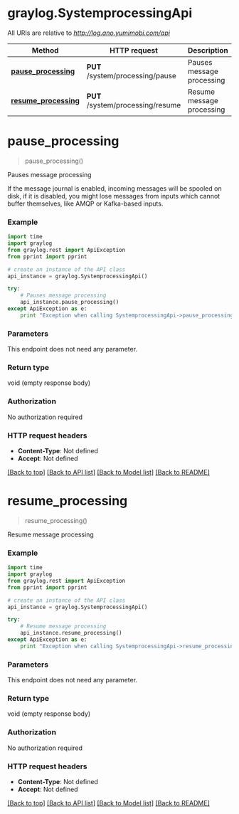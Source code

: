# graylog.SystemprocessingApi

All URIs are relative to *http://log.ano.yumimobi.com/api*

Method | HTTP request | Description
------------- | ------------- | -------------
[**pause_processing**](SystemprocessingApi.md#pause_processing) | **PUT** /system/processing/pause | Pauses message processing
[**resume_processing**](SystemprocessingApi.md#resume_processing) | **PUT** /system/processing/resume | Resume message processing


# **pause_processing**
> pause_processing()

Pauses message processing

If the message journal is enabled, incoming messages will be spooled on disk, if it is disabled, you might lose messages from inputs which cannot buffer themselves, like AMQP or Kafka-based inputs.

### Example 
```python
import time
import graylog
from graylog.rest import ApiException
from pprint import pprint

# create an instance of the API class
api_instance = graylog.SystemprocessingApi()

try: 
    # Pauses message processing
    api_instance.pause_processing()
except ApiException as e:
    print "Exception when calling SystemprocessingApi->pause_processing: %s\n" % e
```

### Parameters
This endpoint does not need any parameter.

### Return type

void (empty response body)

### Authorization

No authorization required

### HTTP request headers

 - **Content-Type**: Not defined
 - **Accept**: Not defined

[[Back to top]](#) [[Back to API list]](../README.md#documentation-for-api-endpoints) [[Back to Model list]](../README.md#documentation-for-models) [[Back to README]](../README.md)

# **resume_processing**
> resume_processing()

Resume message processing



### Example 
```python
import time
import graylog
from graylog.rest import ApiException
from pprint import pprint

# create an instance of the API class
api_instance = graylog.SystemprocessingApi()

try: 
    # Resume message processing
    api_instance.resume_processing()
except ApiException as e:
    print "Exception when calling SystemprocessingApi->resume_processing: %s\n" % e
```

### Parameters
This endpoint does not need any parameter.

### Return type

void (empty response body)

### Authorization

No authorization required

### HTTP request headers

 - **Content-Type**: Not defined
 - **Accept**: Not defined

[[Back to top]](#) [[Back to API list]](../README.md#documentation-for-api-endpoints) [[Back to Model list]](../README.md#documentation-for-models) [[Back to README]](../README.md)

